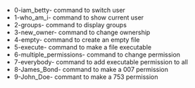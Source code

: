 - 0-iam_betty- command to switch user
- 1-who_am_i- command to show current user 
- 2-groups- command to display groups
- 3-new_owner- command to change ownership
- 4-empty- command to create an empty file
- 5-execute- command to make a file executable
- 6-multiple_permissions- command to change permission  
- 7-everybody- command to add executable permission to all 
- 8-James_Bond- command to make a 007 permission
- 9-John_Doe- commant to make a 753 permission


